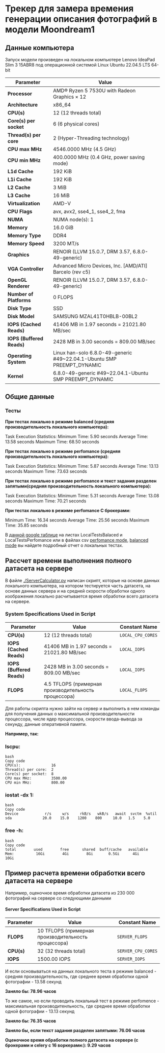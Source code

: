 # Трекер для замера времения генерации описания фотографий в модели Moondream1

## Данные компьютера
Запуск модели произведен на локальном компьютере Lenovo IdeaPad Slim 3 15ABR8 под операционной системой Linux Ubuntu 22.04.5 LTS 64-bit

| Parameter                     | Value                                                                 |
| ----------------------------- | --------------------------------------------------------------------- |
| **Processor**                  | AMD® Ryzen 5 7530U with Radeon Graphics × 12                         |
| **Architecture**               | x86_64                                                              |
| **CPU(s)**                     | 12 (12 threads total)                                                |
| **Core(s) per socket**         | 6 (6 physical cores)                                                 |
| **Thread(s) per core**         | 2 (Hyper-Threading technology)                                       |
| **CPU max MHz**                | 4546.0000 MHz (4.5 GHz)                                              |
| **CPU min MHz**                | 400.0000 MHz (0.4 GHz, power saving mode)                            |
| **L1d Cache**                  | 192 KiB                                                              |
| **L1i Cache**                  | 192 KiB                                                              |
| **L2 Cache**                   | 3 MiB                                                                |
| **L3 Cache**                   | 16 MiB                                                               |
| **Virtualization**             | AMD-V                                                               |
| **CPU Flags**                  | avx, avx2, sse4_1, sse4_2, fma                                      |
| **NUMA**                       | NUMA node(s): 1                                                      |
| **Memory**                     | 16.0 GiB                                                            |
| **Memory Type**                | DDR4                                                                |
| **Memory Speed**               | 3200 MT/s                                                            |
| **Graphics**                   | RENOIR (LLVM 15.0.7, DRM 3.57, 6.8.0-49-generic)                     |
| **VGA Controller**             | Advanced Micro Devices, Inc. [AMD/ATI] Barcelo (rev c5)              |
| **OpenGL Renderer**            | RENOIR (LLVM 15.0.7, DRM 3.57, 6.8.0-49-generic)                     |
| **Number of Platforms**        | 0 FLOPS                                                              |
| **Disk Type**                  | SSD                                                                  |
| **Disk Model**                 | SAMSUNG MZAL41T0HBLB-00BL2                                            |
| **IOPS (Cached Reads)**        | 41406 MB in 1.97 seconds = 21021.80 MB/sec                          |
| **IOPS (Buffered Reads)**      | 2428 MB in 3.00 seconds = 809.00 MB/sec                             |
| **Operating System**           | Linux han-solo 6.8.0-49-generic #49~22.04.1-Ubuntu SMP PREEMPT_DYNAMIC |
| **Kernel**                     | 6.8.0-49-generic #49~22.04.1-Ubuntu SMP PREEMPT_DYNAMIC             |


## Общие данные

### Тесты
**При тестах локально в режиме balanced (средняя производительность локального компьютера):**

Task Execution Statistics:
Minimum Time: 5.90 seconds
Average Time: 13.58 seconds
Maximum Time: 68.50 seconds

**При тестах локально в режиме perfomance (средняя производительность локального компьютера):**

Task Execution Statistics:
Minimum Time: 5.87 seconds
Average Time: 13.13 seconds
Maximum Time: 73.63 seconds

**При тестах локально в режиме perfomance и текст задания разделен запятыми(средняя производительность локального компьютера):**

Task Execution Statistics:
Minimum Time: 5.31 seconds
Average Time: 13.08 seconds
Maximum Time: 70.21 seconds

**При тестах локально в режиме perfomance С брокерами:**

Minimum Time: 16.34 seconds
Average Time: 25.56 seconds
Maximum Time: 35.85 seconds

В [данной google таблице](https://docs.google.com/spreadsheets/d/1XljgI5tSydZUFfA2oEotvUn_NAvlK6QawdEpxxxvkCE/edit?usp=sharing) на листах LocalTestsBalaced и LocalTestsPerfomance или в файлах csv [perfomance mode](/perfomance_mode_metrics.csv), [balanced mode](/balance_mode_metrics.csv) вы найдете подробный отчет о локальных тестах.

## Рассчет времени выполнения полного датасета на сервере

В файле [./ServerCalculator.py](ServerCalculator.py) написан скрипт, которые на основе данных локального компьютера, на котором тестируется часть датасета, на основе данных сервера и на средней скорости обработки одного изображения локально расчитывается время обработки всего датасета на сервере.

### System Specifications Used in Script

| Parameter       | Value                                      | Constant Name        |
| --------------- | ------------------------------------------ | -------------------- |
| **CPU(s)**      | 12 (12 threads total)                      | `LOCAL_CPU_CORES`    |
| **IOPS (Cached Reads)** | 41406 MB in 1.97 seconds = 21021.80 MB/sec | `LOCAL_IOPS`         |
| **IOPS (Buffered Reads)** | 2428 MB in 3.00 seconds = 809.00 MB/sec  | `LOCAL_IOPS`         |
| **FLOPS**        | 4.5 TFLOPS (примерная производительность процессора)  | `LOCAL_FLOPS`        |


Для работы скрипта нужно зайти на сервер и выполнить в нем команды для получения данных о максимальной производительности процессора, числе ядер процессора, скорости ввода-вывода за секунду, данные оперативной памяти.

**Например, так:**

### lscpu:

```
bash
Copy code
CPU(s):              16
Thread(s) per core:  2
Core(s) per socket:  8
CPU max MHz:         3500.00
CPU min MHz:         800.00
```

### iostat -dx 1:

```
bash
Copy code
Device            r/s     w/s     rkB/s   wkB/s   await  svctm  %util
sda              20.0    15.0    1200    800     10.0   1.5    5.0
```

### free -h:

```
bash
Copy code
total        used        free      shared  buff/cache   available
Mem:          16Gi        4Gi        8Gi       0.5Gi      4Gi         10Gi
```

## Пример расчета времени обработки всего датасета на сервере
Например, оценочное время обработки датасета из 230 000 фотографий на сервере со следующими данными

#### Server Specifications Used in Script

| Parameter       | Value                                      | Constant Name        |
| --------------- | ------------------------------------------ | -------------------- |
| **FLOPS**        | 10 TFLOPS (примерная производительность процессора) | `SERVER_FLOPS`       |
| **CPU(s)**       | 32 (32 threads total)                      | `SERVER_CPU_CORES`   |
| **IOPS**         | 1500.00 IOPS                               | `SERVER_IOPS`        |

И если основываться на данных локального теста в режиме balanced - средняя производительность, где среднее время обработки одной фотографии - 13.58 секунд

**Заняло бы: 78.96 часов**

То же самое, но если проводить локальный тест в режиме perfomence - максимальная производитенльность, где среднее время обработки одной фотографии - 13.13 секунд

**Заняло бы: 76.35 часов**

**Заняло бы, если текст задания разделен запятыми: 76.06 часов**


**Оценочное время обработки полного датасета на сервере (с брокерами и celery с 16 воркерами:): 9.29 часов**